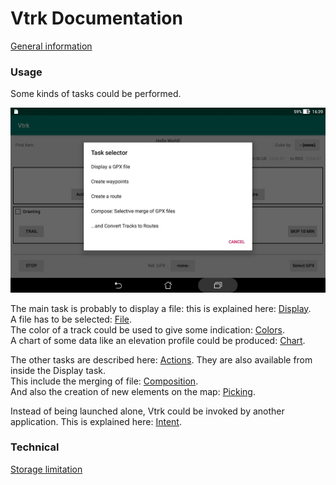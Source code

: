 # Vtrk Documentation

[General information](../README.md)


### Usage

Some kinds of tasks could be performed.

![Tasks](Gallery/Tasks.jpg)

The main task is probably to display a file: this is explained
here: [Display](Display.md).  
A file has to be selected: [File](File.md).  
The color of a track could be used to give some indication:
[Colors](Colors.md).  
A chart of some data like an elevation profile could be
produced: [Chart](Chart.md).

The other tasks are described here: [Actions](Actions.md). They
are also available from inside the Display task.  
This include the merging of file: [Composition](Composition.md).  
And also the creation of new elements on the map: [Picking](Picking.md).

Instead of being launched alone, Vtrk could be invoked by another
application. This is explained here: [Intent](Intent.md).

### Technical

[Storage limitation](SAF.md)


